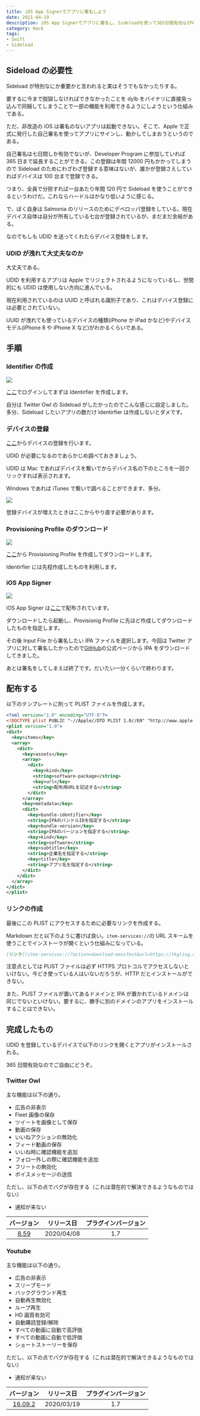 ```yaml
---
title: iOS App Signerでアプリに署名しよう
date: 2021-04-19
description: iOS App Signerでアプリに署名し、Sideloadを使って365日間有効なIPAを作成するためのチュートリアルです
category: Hack
tags:
- Swift 
- Sideload
---
```


## Sideload の必要性

Sideload が特別なにか重要かと言われると実はそうでもなかったりする。

要するに今まで脱獄しなければできなかったことを dylb をバイナリに直接突っ込んで同梱してしまうことで一部の機能を利用できるようにしようという仕組みである。

ただ、非改造の iOS は署名のないアプリは起動できない。そこで、Apple で正式に発行した自己署名を使ってアプリにサインし、動かしてしまおうというのである。

自己署名は七日間しか有効でないが、Developer Program に参加していれば 365 日まで延長することができる。この登録は年間 12000 円もかかってしまうので Sideload のためにわざわざ登録する意味はないが、誰かが登録さえしていればデバイスは 100 台まで登録できる。

つまり、全員で分担すれば一台あたり年間 120 円で Sideload を使うことができるというわけだ。これならハードルはかなり低いように感じる。

で、ぼく自身は Salmonia のリリースのためにデベロッパ登録をしている。現在デバイス自体は自分が所有している七台が登録されているが、まだまだ余裕がある。

なのでもしも UDID を送ってくれたらデバイス登録をします。

### UDID が洩れて大丈夫なのか

大丈夫である。

UDID を利用するアプリは Apple でリジェクトされるようになっているし、世間的にも UDID は使用しない方向に進んでいる。

現在利用されているのは UUID と呼ばれる識別子であり、これはデバイス登録には必要とされていない。

UUID が洩れても使っているデバイスの種類(iPhone か iPad かなど)やデバイスモデル(iPhone 8 や iPhone X など)がわかるくらいである。

## 手順

### Identifier の作成

![](/assets/images/08.png)

[ここ](https://developer.apple.com/account/resources/identifiers/list)でログインしてまずは Identirfier を作成します。

自分は Twitter Owl の Sideload がしたかったのでこんな感じに設定しました。多分、Sideload したいアプリの数だけ Identirfier は作成しないとダメです。

### デバイスの登録

[ここ](https://developer.apple.com/account/resources/devices/list)からデバイスの登録を行います。

UDID が必要になるのであらかじめ調べておきましょう。

UDID は Mac であればデバイスを繋いでからデバイス名の下のところを一回クリックすれば表示されます。

Windows であれば iTunes で繋いで調べることができます、多分。

![](/assets/images/11.png)

登録デバイスが増えたときはここからやり直す必要があります。

### Provisioning Profile のダウンロード

![](/assets/images/09.png)

[ここ](https://developer.apple.com/account/resources/profiles/list)から Provisioning Profile を作成してダウンロードします。

Identirfier には先程作成したものを利用します。

### iOS App Signer

![](/assets/images/10.png)

iOS App Signer は[ここ](https://dantheman827.github.io/ios-app-signer/)で配布されています。

ダウンロードしたら起動し、Provisionig Profile に先ほど作成してダウンロードしたものを指定します。

その後 Input File から署名したい IPA ファイルを選択します。今回は Twitter アプリに対して署名したかったので[GitHub](https://github.com/ipahost/Owl-for-Twitter)の公式ページから IPA をダウンロードしてきました。

あとは署名をしてしまえば終了です。だいたい一分くらいで終わります。

## 配布する

以下のテンプレートに則って PLIST ファイルを作成します。

```xml
<?xml version="1.0" encoding="UTF-8"?>
<!DOCTYPE plist PUBLIC "-//Apple//DTD PLIST 1.0//EN" "http://www.apple.com/DTDs/PropertyList-1.0.dtd">
<plist version="1.0">
<dict>
  <key>items</key>
  <array>
    <dict>
      <key>assets</key>
      <array>
        <dict>
          <key>kind</key>
          <string>software-package</string>
          <key>url</key>
          <string>配布用URLを記述する</string>
        </dict>
      </array>
      <key>metadata</key>
      <dict>
        <key>bundle-identifier</key>
        <string>IPAのバンドルIDを指定する</string>
        <key>bundle-version</key>
        <string>IPAのバージョンを指定する</string>
        <key>kind</key>
        <string>software</string>
        <key>subtitle</key>
        <string>企業名を指定する</string>
        <key>title</key>
        <string>アプリ名を指定する</string>
      </dict>
    </dict>
  </array>
</dict>
</plist>
```

### リンクの作成

最後にこの PLIST にアクセスするために必要なリンクを作成する。

Markdown だと以下のように書けば良い。`item-services://`の URL スキームを使うことでインストーラが開くという仕組みになっている。

```md
[リンク](itms-services://?action=download-manifest&url=https://tkgling.netlify.app/resources/plist/twitterowl.plist)
```

注意点としては PLIST ファイルは必ず HTTPS プロトコルでアクセスしないといけない。今どき使っている人はいないだろうが、HTTP だとインストールができない。

また、PLIST ファイルが置いてあるドメインと IPA が置かれているドメインは同じでないといけない。要するに、勝手に別のドメインのアプリをインストールすることはできない。

## 完成したもの

UDID を登録しているデバイスで以下のリンクを開くとアプリがインストールされる。

365 日間有効なのでご自由にどうぞ。

### Twitter Owl

主な機能は以下の通り。

- 広告の非表示
- Fleet 画像の保存
- ツイートを画像として保存
- 動画の保存
- いいねアクションの無効化
- フィード動画の保存
- いいね時に確認機能を追加
- フォロー外しの際に確認機能を追加
- フリートの無効化
- ボイスメッセージの送信

ただし、以下の点でバグが存在する（これは潜在的で解決できるようなものではない）

- 通知が来ない

|                                                     バージョン                                                     | リリース日 | プラグインバージョン |
| :----------------------------------------------------------------------------------------------------------------: | :--------: | :------------------: |
| [8.59](itms-services://?action=download-manifest&url=https://tkgling.netlify.app/resources/plist/twitterowl.plist) | 2020/04/08 |         1.7          |

### Youtube

主な機能は以下の通り。

- 広告の非表示
- スリープモード
- バックグラウンド再生
- 自動再生無効化
- ループ再生
- HD 画質有効可
- 自動購読登録/解除
- すべての動画に自動で高評価
- すべての動画に自動で低評価
- ショートストーリーを保存

ただし、以下の点でバグが存在する（これは潜在的で解決できるようなものではない）

- 通知が来ない

|                                                     バージョン                                                     | リリース日 | プラグインバージョン |
| :----------------------------------------------------------------------------------------------------------------: | :--------: | :------------------: |
| [16.09.2](itms-services://?action=download-manifest&url=https://tkgling.netlify.app/resources/plist/youtube.plist) | 2020/03/19 |         1.7          |
